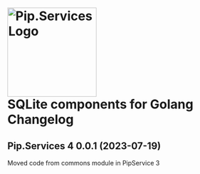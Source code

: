 # <img src="https://uploads-ssl.webflow.com/5ea5d3315186cf5ec60c3ee4/5edf1c94ce4c859f2b188094_logo.svg" alt="Pip.Services Logo" width="200"> <br/> SQLite components for Golang Changelog

## <a name="0.0.1"></a>Pip.Services 4 0.0.1 (2023-07-19)
Moved code from commons module in PipService 3